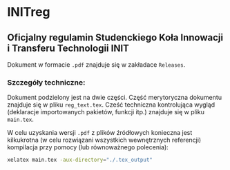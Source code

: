 # INITreg
## Oficjalny regulamin Studenckiego Koła Innowacji i Transferu Technologii INIT

Dokument w formacie `.pdf` znajduje się w zakładace `Releases`.

### Szczegóły techniczne:
Dokument podzielony jest na dwie części.
Część merytoryczna dokumentu znajduje się w pliku `reg_text.tex`.
Cześć techniczna kontrolująca wygląd (deklaracje importowanych pakietów, funkcji itp.) znajduje się w pliku `main.tex`.

W celu uzyskania wersji `.pdf` z plików źródłowych konieczna jest kilkukrotna (w celu rozwiązani wszystkich wewnętrznych referencji) kompilacja przy pomocy (lub równoważnego polecenia):
```bash
xelatex main.tex -aux-directory="./.tex_output"
```

<!--Może być przydatne (dopuszczenie plików o nazwach z znakami nie-ASCII):
```bash
git config hooks.allownonascii true
```-->
